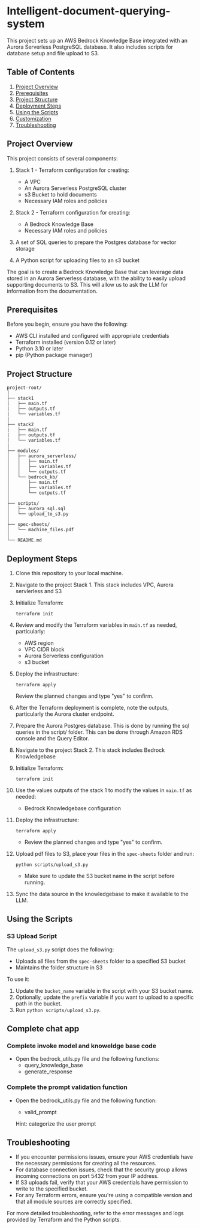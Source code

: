 # Intelligent-document-querying-system

This project sets up an AWS Bedrock Knowledge Base integrated with an Aurora Serverless PostgreSQL database. It also includes scripts for database setup and file upload to S3.

## Table of Contents

1. [Project Overview](#project-overview)
2. [Prerequisites](#prerequisites)
3. [Project Structure](#project-structure)
4. [Deployment Steps](#deployment-steps)
5. [Using the Scripts](#using-the-scripts)
6. [Customization](#customization)
7. [Troubleshooting](#troubleshooting)

## Project Overview

This project consists of several components:

1. Stack 1 - Terraform configuration for creating:
   - A VPC
   - An Aurora Serverless PostgreSQL cluster
   - s3 Bucket to hold documents
   - Necessary IAM roles and policies

2. Stack 2 - Terraform configuration for creating:
   - A Bedrock Knowledge Base
   - Necessary IAM roles and policies

3. A set of SQL queries to prepare the Postgres database for vector storage
4. A Python script for uploading files to an s3 bucket

The goal is to create a Bedrock Knowledge Base that can leverage data stored in an Aurora Serverless database, with the ability to easily upload supporting documents to S3. This will allow us to ask the LLM for information from the documentation.

## Prerequisites

Before you begin, ensure you have the following:

- AWS CLI installed and configured with appropriate credentials
- Terraform installed (version 0.12 or later)
- Python 3.10 or later
- pip (Python package manager)

## Project Structure

```
project-root/
│
├── stack1
|   ├── main.tf
|   ├── outputs.tf
|   └── variables.tf
|
├── stack2
|   ├── main.tf
|   ├── outputs.tf
|   └── variables.tf
|
├── modules/
│   ├── aurora_serverless/
│   │   ├── main.tf
│   │   ├── variables.tf
│   │   └── outputs.tf
│   └── bedrock_kb/
│       ├── main.tf
│       ├── variables.tf
│       └── outputs.tf
│
├── scripts/
│   ├── aurora_sql.sql
│   └── upload_to_s3.py
│
├── spec-sheets/
│   └── machine_files.pdf
│
└── README.md
```

## Deployment Steps

1. Clone this repository to your local machine.

2. Navigate to the project Stack 1. This stack includes VPC, Aurora servlerless and S3

3. Initialize Terraform:
   ```
   terraform init
   ```

4. Review and modify the Terraform variables in `main.tf` as needed, particularly:
   - AWS region
   - VPC CIDR block
   - Aurora Serverless configuration
   - s3 bucket

5. Deploy the infrastructure:
   ```
   terraform apply
   ```
   Review the planned changes and type "yes" to confirm.

6. After the Terraform deployment is complete, note the outputs, particularly the Aurora cluster endpoint.

7. Prepare the Aurora Postgres database. This is done by running the sql queries in the script/ folder. This can be done through Amazon RDS console and the Query Editor.

8. Navigate to the project Stack 2. This stack includes Bedrock Knowledgebase

9. Initialize Terraform:
   ```
   terraform init
   ```

10. Use the values outputs of the stack 1 to modify the values in `main.tf` as needed:
     - Bedrock Knowledgebase configuration

11. Deploy the infrastructure:
      ```
      terraform apply
      ```
      - Review the planned changes and type "yes" to confirm.


12. Upload pdf files to S3, place your files in the `spec-sheets` folder and run:
      ```
      python scripts/upload_s3.py
      ```
      - Make sure to update the S3 bucket name in the script before running.

13. Sync the data source in the knowledgebase to make it available to the LLM.

## Using the Scripts

### S3 Upload Script

The `upload_s3.py` script does the following:
- Uploads all files from the `spec-sheets` folder to a specified S3 bucket
- Maintains the folder structure in S3

To use it:
1. Update the `bucket_name` variable in the script with your S3 bucket name.
2. Optionally, update the `prefix` variable if you want to upload to a specific path in the bucket.
3. Run `python scripts/upload_s3.py`.

## Complete chat app

### Complete invoke model and knoweldge base code
- Open the bedrock_utils.py file and the following functions:
  - query_knowledge_base
  - generate_response

### Complete the prompt validation function
- Open the bedrock_utils.py file and the following function:
  - valid_prompt

  Hint: categorize the user prompt

## Troubleshooting

- If you encounter permissions issues, ensure your AWS credentials have the necessary permissions for creating all the resources.
- For database connection issues, check that the security group allows incoming connections on port 5432 from your IP address.
- If S3 uploads fail, verify that your AWS credentials have permission to write to the specified bucket.
- For any Terraform errors, ensure you're using a compatible version and that all module sources are correctly specified.

For more detailed troubleshooting, refer to the error messages and logs provided by Terraform and the Python scripts.
